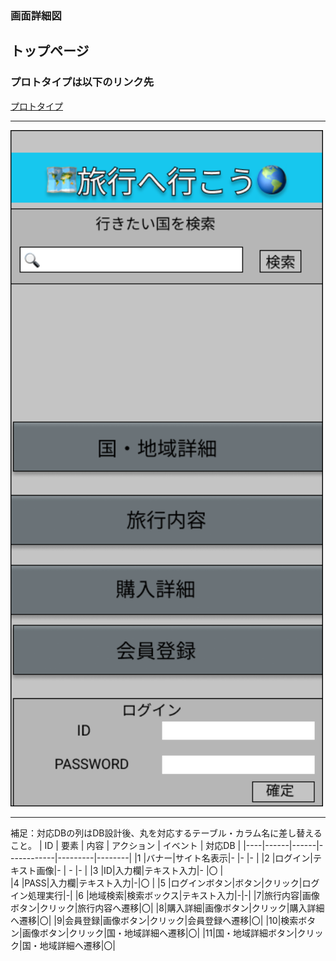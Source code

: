### 画面詳細図
## トップページ
### プロトタイプは以下のリンク先
[プロトタイプ](https://www.figma.com/file/YG5ey5pOtI5ZYlaZHWfvS7/Untitled?node-id=2%3A2)
*****
<img src="../img/top_page2.png" width="500">

*****
補足：対応DBの列はDB設計後、丸を対応するテーブル・カラム名に差し替えること。
| ID | 要素 | 内容 | アクション | イベント | 対応DB |
|----|------|------|------------|---------|--------|
|1   |バナー|サイト名表示|-      |-        |-       |
|2   |ログイン|テキスト画像|-    | -        |-      |
|3   |ID|入力欄|テキスト入力|-   |〇        |        
|4   |PASS|入力欄|テキスト入力|-|〇                  |
|5   |ログインボタン|ボタン|クリック|ログイン処理実行|-|
|6   |地域検索|検索ボックス|テキスト入力|-|-|
|7|旅行内容|画像ボタン|クリック|旅行内容へ遷移|〇|
|8|購入詳細|画像ボタン|クリック|購入詳細へ遷移|〇|
|9|会員登録|画像ボタン|クリック|会員登録へ遷移|〇|
|10|検索ボタン|画像ボタン|クリック|国・地域詳細へ遷移|〇|
|11|国・地域詳細ボタン|クリック|国・地域詳細へ遷移|〇|
